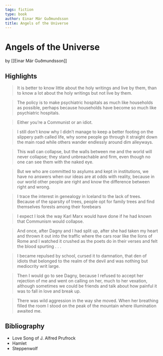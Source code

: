 ```yaml
---
tags: fiction
type: book
author: Einar Már Guðmundsson
title: Angels of the Universe
---
```


# Angels of the Universe
by [[Einar Már Guðmundsson]]

## Highlights
> It is better to know little about the holy writings and live by them, than to know a lot about the holy writings but not live by them.

> The policy is to make psychiatric hospitals as much like households as possible, perhaps because households have become so much like psychiatric hospitals.

> Either you’re a Communist or an idiot.

> I still don’t know why I didn’t manage to keep a better footing on the slippery path called life, why some people go through it straight down the main road while others wander endlessly around dim alleyways.

> This wall can collapse, but the walls between me and the world will never collapse; they stand unbreachable and firm, even though no one can see them with the naked eye.

> But we who are committed to asylums and kept in institutions, we have no answers when our ideas are at odds with reality, because in our world other people are right and know the difference between right and wrong.

> I trace the interest in genealogy in Iceland to the lack of trees. Because of the sparsity of trees, people opt for family trees and find themselves forests among their forebears

> I expect I look the way Karl Marx would have done if he had known that Communism would collapse.

> And once, after Dagny and I had split up, after she had taken my heart and thrown it out into the traffic where the cars roar like the lions of Rome and I watched it crushed as the poets do in their verses and felt the blood spurting . . .

> I became repulsed by school, cursed it to damnation, that den of idiots that belonged to the realm of the devil and was nothing but mediocrity writ large.

> Then I would go to see Dagny, because I refused to accept her rejection of me and went on calling on her, much to her vexation, although sometimes we could be friends and talk about how painful it was to fall in love and break up.

> There was wild aggression in the way she moved. When her breathing filled the room I stood on the peak of the mountain where illumination awaited me.

## Bibliography
* Love Song of J. Alfred Prufrock
* Hamlet
* Steppenwolf

